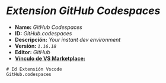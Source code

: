<!-- Autor: Daniel Benjamin Perez Morales -->
<!-- GitHub: https://github.com/D4nitrix13 -->
<!-- GitLab: https://gitlab.com/D4nitrix13 -->
<!-- Correo electrónico: danielperezdev@proton.me -->

# ***Extension GitHub Codespaces***

- **Name:** *GitHub Codespaces*
- **ID:** *GitHub.codespaces*
- **Descripción:** *Your instant dev environment*
- **Versión:** *`1.16.18`*
- **Editor:** *GitHub*
- **[Vínculo de VS Marketplace:](https://marketplace.visualstudio.com/items?itemName=GitHub.codespaces "https://marketplace.visualstudio.com/items?itemName=GitHub.codespaces")**

```plaintext
# Id Extensión Vscode
GitHub.codespaces
```
